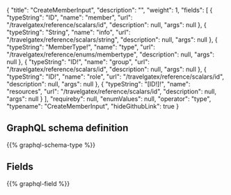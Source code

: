 {
  "title": "CreateMemberInput",
  "description": "",
  "weight": 1,
  "fields": [
    {
      "typeString": "ID",
      "name": "member",
      "url": "/travelgatex/reference/scalars/id",
      "description": null,
      "args": null
    },
    {
      "typeString": "String",
      "name": "info",
      "url": "/travelgatex/reference/scalars/string",
      "description": null,
      "args": null
    },
    {
      "typeString": "MemberType!",
      "name": "type",
      "url": "/travelgatex/reference/enums/membertype",
      "description": null,
      "args": null
    },
    {
      "typeString": "ID!",
      "name": "group",
      "url": "/travelgatex/reference/scalars/id",
      "description": null,
      "args": null
    },
    {
      "typeString": "ID!",
      "name": "role",
      "url": "/travelgatex/reference/scalars/id",
      "description": null,
      "args": null
    },
    {
      "typeString": "[ID!]!",
      "name": "resources",
      "url": "/travelgatex/reference/scalars/id",
      "description": null,
      "args": null
    }
  ],
  "requireby": null,
  "enumValues": null,
  "operator": "type",
  "typename": "CreateMemberInput",
  "hideGithubLink": true
}
## GraphQL schema definition

{{% graphql-schema-type %}}

## Fields

{{% graphql-field %}}
